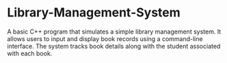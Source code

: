 # Library-Management-System
A basic C++ program that simulates a simple library management system. It allows users to input and display book records using a command-line interface. The system tracks book details along with the student associated with each book.
